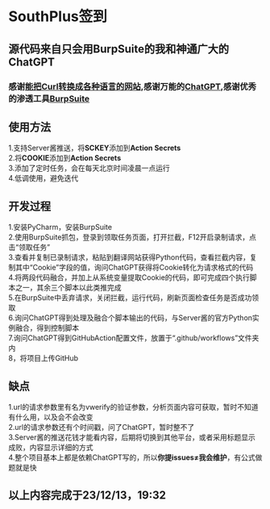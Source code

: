 # SouthPlus签到
## 源代码来自只会用BurpSuite的我和神通广大的ChatGPT
### 感谢[能把Curl转换成各种语言的网站](https://curlconverter.com/),感谢万能的[ChatGPT](https://poe.com/ChatGPT),感谢优秀的渗透工具[BurpSuite](https://portswigger.net/burp)
## 使用方法
1.支持Server酱推送，将**SCKEY**添加到**Action Secrets**  
2.将**COOKIE**添加到**Action Secrets**  
3.添加了定时任务，会在每天北京时间凌晨一点运行  
4.低调使用，避免迭代  
## 开发过程
1.安装PyCharm，安装BurpSuite  
2.使用BurpSuite抓包，登录到领取任务页面，打开拦截，F12开启录制请求，点击“领取任务”  
3.查看并复制已录制请求，粘贴到翻译网站获得Python代码，查看拦截内容，复制其中“Cookie”字段的值，询问ChatGPT获得将Cookie转化为请求格式的代码  
4.将两段代码融合，并加上从系统变量提取Cookie的代码，即可完成四个执行脚本之一，其余三个脚本以此类推完成  
5.在BurpSuite中丢弃请求，关闭拦截，运行代码，刷新页面检查任务是否成功领取  
6.询问ChatGPT得到处理及融合个脚本输出的代码，与Server酱的官方Python实例融合，得到控制脚本  
7.询问ChatGPT得到GitHubAction配置文件，放置于“.github/workflows”文件夹内  
8，将项目上传GitHub  
## 缺点   
1.url的请求参数里有名为vwerify的验证参数，分析页面内容可获取，暂时不知道有什么用，以及会不会改变  
2.url的请求参数还有个时间戳，问了ChatGPT，暂时整不了  
3.Server酱的推送花钱才能看内容，后期将切换到其他平台，或者采用标题显示成败，内容显示详细的方式  
4.整个项目基本上都是依赖ChatGPT写的，所以**你提issues≠我会维护**，有公式做题就是快
## 以上内容完成于23/12/13，19:32  
